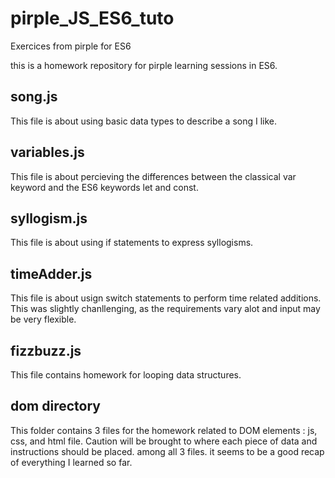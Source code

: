 # pirple_JS_ES6_tuto
Exercices from pirple for ES6

this is a homework repository for pirple learning sessions in ES6.

## song.js
This file is about using basic data types to describe a song I like.

## variables.js
This file is about percieving the differences between the classical var keyword and the ES6 keywords let and const.

## syllogism.js
This file is about using if statements to express syllogisms.

## timeAdder.js
This file is about usign switch statements to perform time related additions. This was slightly chanllenging, as the requirements vary alot and input may be very flexible.

## fizzbuzz.js
This file contains homework for looping data structures.

## dom directory
This folder contains 3 files for the homework related to DOM elements : js, css, and html file. Caution will be brought to where each piece of data and instructions  should be placed. among all 3 files.
it seems to be a good recap of everything I learned so far.